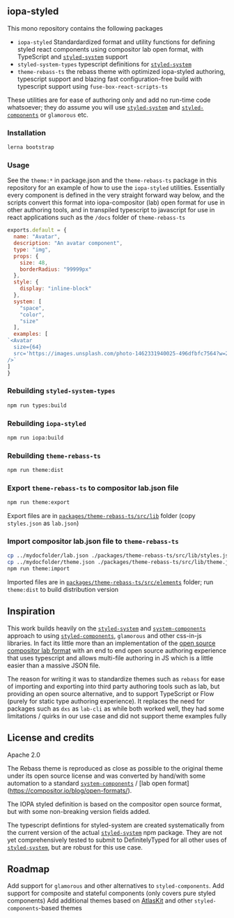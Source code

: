 ## iopa-styled

This mono repository contains the following packages
   - `iopa-styled` Standardardized format and utility functions for defining styled react components using compositor lab open format, with TypeScript and [`styled-system`](https://github.com/jxnblk/styled-system) support
   - `styled-system-types` typescript definitions for [`styled-system`](https://github.com/jxnblk/styled-system)
   - `theme-rebass-ts` the rebass theme with optimized iopa-styled authoring, typescript support and blazing fast configuration-free build with typescript support using `fuse-box-react-scripts-ts`

These utilities are for ease of authoring only and add no run-time code whatsoever;  they do assume you will use [`styled-system`](https://github.com/jxnblk/styled-system) and [`styled-components`](https://github.com/styled-components/styled-components) or `glamorous` etc.

### Installation

```bash
lerna bootstrap
```

### Usage

See the `theme:*` in package.json and the `theme-rebass-ts` package in this repository for an example of how to use the `iopa-styled` utilities.  Essentially every component is defined in the very straight forward way below, and the scripts convert this format into iopa-compositor (lab) open format for use in other authoring tools, and in transpiled typescript to javascript for use in react applications such as the `/docs` folder of `theme-rebass-ts`


```js
exports.default = {
  name: "Avatar",
  description: "An avatar component",
  type: "img",
  props: {
    size: 48,
    borderRadius: "99999px"
  },
  style: {
    display: "inline-block"
  },
  system: [
    "space",
    "color",
    "size"
  ],
  examples: [
`<Avatar
  size={64}
  src='https://images.unsplash.com/photo-1462331940025-496dfbfc7564?w=2048&q=20'
/>`
]
}
```


### Rebuilding `styled-system-types`

```bash
npm run types:build
```


### Rebuilding `iopa-styled`

```bash
npm run iopa:build
```

### Rebuilding `theme-rebass-ts`

```bash
npm run theme:dist
```

### Export `theme-rebass-ts` to compositor lab.json file

```bash
npm run theme:export
```

Export files are in [`packages/theme-rebass-ts/src/lib`](https://github.com/iopa-io/iopa-styled/blob/master/packages/theme-rebass-ts/src/lib/styles.json) folder (copy `styles.json` as `lab.json`)

### Import compositor lab.json file to `theme-rebass-ts`

```bash
cp ../mydocfolder/lab.json ./packages/theme-rebass-ts/src/lib/styles.json
cp ../mydocfolder/theme.json ./packages/theme-rebass-ts/src/lib/theme.json
npm run theme:import
```

Imported files are in [`packages/theme-rebass-ts/src/elements`](https://github.com/iopa-io/iopa-styled/tree/master/packages/theme-rebass-ts/src/elements) folder;  run `theme:dist` to build distribution version


## Inspiration

This work builds heavily on the [`styled-system`](https://github.com/jxnblk/styled-system) and [`system-components`](https://github.com/jxnblk/styled-system/tree/master/system-components) approach to using [`styled-components`](https://github.com/styled-components/styled-components), `glamorous` and other css-in-js libraries.  In fact its little more than an implementation of the [open source compositor lab format](https://compositor.io/blog/open-formats/) with an end to end open source authoring experience that uses typescript and allows multi-file authoring in JS which is a little easier than a massive JSON file.

The reason for writing it was to standardize themes such as `rebass` for ease of importing and exporting into third party authoring tools such as lab, but providing an open source alternative, and to support TypeScript or Flow (purely for static type authoring experience).  It replaces the need for packages such as `dxs` as `lab-cli` as while both worked well, they had some limitations / quirks in our use case and did not support theme examples fully

## License and credits

Apache 2.0

The Rebass theme is reproduced as close as possible to the original theme under its open source license and was converted by hand/with some automation to a standard [`system-components`](https://github.com/jxnblk/styled-system/tree/master/system-components) / [lab open format]
(https://compositor.io/blog/open-formats/).  

The IOPA styled definition is based on the compositor open source format, but with some non-breaking version fields added.

The typescript defintions for styled-system are created systematically from the current version of the actual [`styled-system`](https://github.com/jxnblk/styled-system) npm package.   They are not yet comprehensively tested to submit to DefinitelyTyped for all other uses of [`styled-system`](https://github.com/jxnblk/styled-system), but are robust for this use case.

## Roadmap

Add support for `glamorous` and other alternatives to `styled-components`.
Add support for composite and stateful components (only covers pure styled components)
Add additional themes based on [AtlasKit](https://bitbucket.org/atlassian/atlaskit-mk-2) and other `styled-components`-based themes